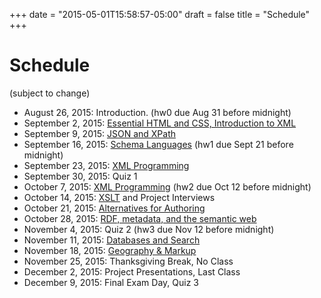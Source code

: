 +++
date = "2015-05-01T15:58:57-05:00"
draft = false
title = "Schedule"
+++

# Schedule

(subject to change)

* August 26, 2015: Introduction. (hw0 due Aug 31 before midnight)
* September 2, 2015: [Essential HTML and CSS, Introduction to XML](/lectures/xml_introduction/)
* September 9, 2015: [JSON and XPath](/lectures/xpath/)
* September 16, 2015: [Schema Languages](/lectures/schema_languages) (hw1 due Sept 21 before midnight)
* September 23, 2015: [XML Programming](/lectures/xml_programming)
* September 30, 2015: Quiz 1
* October 7, 2015: [XML Programming](/lectures/xml_programming) (hw2 due Oct 12 before midnight)
* October 14, 2015: [XSLT](/lectures/xslt) and Project Interviews
* October 21, 2015: [Alternatives for Authoring](/lectures/alternatives) 
* October 28, 2015: [RDF, metadata, and the semantic web](/lectures/rdf) 
* November 4, 2015: Quiz 2 (hw3 due Nov 12 before midnight)
* November 11, 2015: [Databases and Search](/lectures/databases)
* November 18, 2015: [Geography & Markup](/lectures/maps)
* November 25, 2015: Thanksgiving Break, No Class
* December 2, 2015: Project Presentations, Last Class
* December 9, 2015: Final Exam Day, Quiz 3
